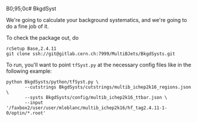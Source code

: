B0;95;0c# BkgdSyst

We're going to calculate your background systematics, and we're going to do a fine job of it.

To check the package out, do

```
rcSetup Base,2.4.11
git clone ssh://git@gitlab.cern.ch:7999/MultiBJets/BkgdSysts.git
```

To run, you'll want to point `tfSyst.py` at the necessary config files like in the following example:

```
python BkgdSysts/python/tfSyst.py \
       --cutstrings BkgdSysts/cutstrings/multib_ichep2k16_regions.json \
       --systs BkgdSysts/config/multib_ichep2k16_ttbar.json \
       --input '/faxbox2/user/user/mleblanc/multib_ichep2k16/hf_tag2.4.11-1-0/optin/*.root'
```